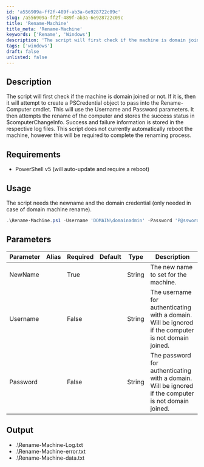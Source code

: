 ```yaml
---
id: 'a556909a-ff2f-489f-ab3a-6e928722c09c'
slug: /a556909a-ff2f-489f-ab3a-6e928722c09c
title: 'Rename-Machine'
title_meta: 'Rename-Machine'
keywords: ['Rename', 'Windows']
description: 'The script will first check if the machine is domain joined or not. If it is, then it will attempt to create a PSCredential object to pass into the Rename-Computer cmdlet. This will use the Username and Password parameters. It then attempts the rename of the computer and stores the success status in $computerChangeInfo. Success and failure information is stored in the respective log files. This script does not currently automatically reboot the machine, however this will be required to complete the renaming process.'
tags: ['windows']
draft: false
unlisted: false
---
```


## Description
The script will first check if the machine is domain joined or not. If it is, then it will attempt to create a PSCredential object to pass into the Rename-Computer cmdlet. This will use the Username and Password parameters. It then attempts the rename of the computer and stores the success status in $computerChangeInfo. Success and failure information is stored in the respective log files. This script does not currently automatically reboot the machine, however this will be required to complete the renaming process.

## Requirements
- PowerShell v5 (will auto-update and require a reboot)

## Usage
The script needs the newname and the domain credential (only needed in case of domain machine rename).

```powershell
.\Rename-Machine.ps1 -Username 'DOMAIN\domainadmin' -Password 'P@ssword1234!' -NewName "MACHINE223"
```

## Parameters
| Parameter | Alias | Required | Default | Type   | Description                                                                                          |
| --------- | ----- | -------- | ------- | ------ | ---------------------------------------------------------------------------------------------------- |
| NewName   |       | True     |         | String | The new name to set for the machine.                                                                 |
| Username  |       | False    |         | String | The username for authenticating with a domain. Will be ignored if the computer is not domain joined. |
| Password  |       | False    |         | String | The password for authenticating with a domain. Will be ignored if the computer is not domain joined. |


## Output
- .\Rename-Machine-Log.txt
- .\Rename-Machine-error.txt
- .\Rename-Machine-data.txt